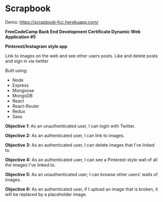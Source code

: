 # Scrapbook

Demo: https://scrapbook-fcc.herokuapp.com/

**FreeCodeCamp Back End Development Certificate
Dynamic Web Application #5**

**Pinterest/Instagram style app**

  Link to images on the web and see other users posts. Like and delete posts and sign in via twitter

Built using:
  * Node
  * Express
  * Mongoose
  * MongoDB
  * React
  * React-Router
  * Redux
  * Sass
  
**Objective 1:**  As an unauthenticated user, I can login with Twitter.

**Objective 2:**  As an authenticated user, I can link to images.

**Objective 3:**  As an authenticated user, I can delete images that I've linked to.

**Objective 4:** As an authenticated user, I can see a Pinterest-style wall of all the images I've linked to.

**Objective 5:** As an unauthenticated user, I can browse other users' walls of images.

**Objective 6:** As an authenticated user, if I upload an image that is broken, it will be replaced by a placeholder image.
